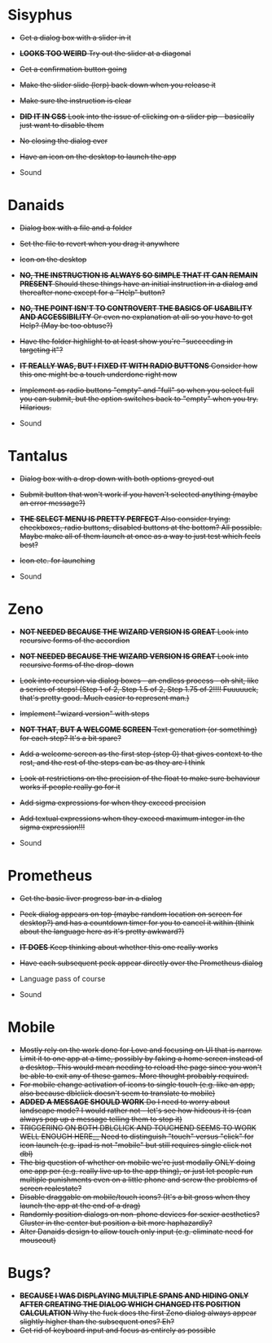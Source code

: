 # Sisyphus

- ~~Get a dialog box with a slider in it~~
- ~~__LOOKS TOO WEIRD__ Try out the slider at a diagonal~~
- ~~Get a confirmation button going~~
- ~~Make the slider slide (lerp) back down when you release it~~
- ~~Make sure the instruction is clear~~
- ~~__DID IT IN CSS__ Look into the issue of clicking on a slider pip - basically just want to disable them~~
- ~~No closing the dialog ever~~
- ~~Have an icon on the desktop to launch the app~~

- Sound

# Danaids

- ~~Dialog box with a file and a folder~~
- ~~Set the file to revert when you drag it anywhere~~
- ~~Icon on the desktop~~
- ~~__NO, THE INSTRUCTION IS ALWAYS SO SIMPLE THAT IT CAN REMAIN PRESENT__ Should these things have an initial instruction in a dialog and thereafter none except for a "Help" button?~~
- ~~__NO, THE POINT ISN'T TO CONTROVERT THE BASICS OF USABILITY AND ACCESSIBILITY__ Or even no explanation at all so you have to get Help? (May be too obtuse?)~~
- ~~Have the folder highlight to at least show you're "succeeding in targeting it"?~~
- ~~__IT REALLY WAS, BUT I FIXED IT WITH RADIO BUTTONS__ Consider how this one might be a touch underdone right now~~
- ~~Implement as radio buttons "empty" and "full" so when you select full you can submit, but the option switches back to "empty" when you try. Hilarious.~~

- Sound

# Tantalus

- ~~Dialog box with a drop down with both options greyed out~~
- ~~Submit button that won't work if you haven't selected anything (maybe an error message?)~~
- ~~__THE SELECT MENU IS PRETTY PERFECT__ Also consider trying: checkboxes, radio buttons, disabled buttons at the bottom? All possible. Maybe make all of them launch at once as a way to just test which feels best?~~
- ~~Icon etc. for launching~~

- Sound

# Zeno

- ~~__NOT NEEDED BECAUSE THE WIZARD VERSION IS GREAT__ Look into recursive forms of the accordion~~
- ~~__NOT NEEDED BECAUSE THE WIZARD VERSION IS GREAT__ Look into recursive forms of the drop-down~~
- ~~Look into recursion via dialog boxes - an endless process - oh shit, like a series of steps! (Step 1 of 2, Step 1.5 of 2, Step 1.75 of 2!!!! Fuuuuuck, that's pretty good. Much easier to represent man.)~~
- ~~Implement "wizard version" with steps~~
- ~~__NOT THAT, BUT A WELCOME SCREEN__ Text generation (or something) for each step? It's a bit spare?~~
- ~~Add a welcome screen as the first step (step 0) that gives context to the rest, and the rest of the steps can be as they are I think~~
- ~~Look at restrictions on the precision of the float to make sure behaviour works if people really go for it~~
- ~~Add sigma expressions for when they exceed precision~~
- ~~Add textual expressions when they exceed maximum integer in the sigma expression!!!~~

- Sound

# Prometheus

- ~~Get the basic liver progress bar in a dialog~~
- ~~Peck dialog appears on top (maybe random location on screen for desktop?) and has a countdown timer for you to cancel it within (think about the language here as it's pretty awkward?)~~
- ~~__IT DOES__ Keep thinking about whether this one really works~~
- ~~Have each subsequent peck appear directly over the Prometheus dialog~~

- Language pass of course
- Sound

# Mobile

- ~~Mostly rely on the work done for Love and focusing on UI that is narrow. Limit it to one app at a time, possibly by faking a home screen instead of a desktop. This would mean needing to reload the page since you won't be able to exit any of these games. More thought probably required.~~
- ~~For mobile change activation of icons to single touch (e.g. like an app, also because dblclick doesn't seem to translate to mobile)~~
- ~~__ADDED A MESSAGE SHOULD WORK__ Do I need to worry about landscape mode? I would rather not - let's see how hideous it is (can always pop up a message telling them to stop it)~~
- ~~TRIGGERING ON BOTH DBLCLICK AND TOUCHEND SEEMS TO WORK WELL ENOUGH HERE__ Need to distinguish "touch" versus "click" for icon launch (e.g. ipad is not "mobile" but still requires single click not dbl)~~
- ~~The big question of whether on mobile we're just modally ONLY doing one app per (e.g. really live up to the app thing), or just let people run multiple punishments even on a little phone and screw the problems of screen realestate?~~
- ~~Disable draggable on mobile/touch icons? (It's a bit gross when they launch the app at the end of a drag)~~
- ~~Randomly position dialogs on non-phone devices for sexier aesthetics? Cluster in the center but position a bit more haphazardly?~~
- ~~Alter Danaids design to allow touch only input (e.g. eliminate need for mouseout)~~


# Bugs?

-  ~~__BECAUSE I WAS DISPLAYING MULTIPLE SPANS AND HIDING ONLY AFTER CREATING THE DIALOG WHICH CHANGED ITS POSITION CALCULATION__ Why the fuck does the first Zeno dialog always appear slightly higher than the subsequent ones? Eh?~~
- ~~Get rid of keyboard input and focus as entirely as possible~~
